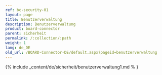 ```yaml
---
ref: bc-security-01
layout: page
title: Benutzerverwaltung
description: Benutzerverwaltung
product: board-connector
parent: sicherheit
permalink: /:collection/:path
weight: 1
lang: de_DE
old_url: /BOARD-Connector-DE/default.aspx?pageid=benutzerverwaltung
---
```

{% include _content/de/sicherheit/benutzerverwaltung1.md % }